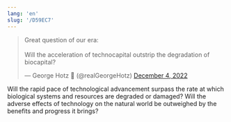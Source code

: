```yaml
---
lang: 'en'
slug: '/D59EC7'
---
```


<blockquote class="twitter-tweet">

Great question of our era:<br/><br/>Will the acceleration of technocapital outstrip the degradation of biocapital?

&mdash; George Hotz 🐀 (@realGeorgeHotz) <a href="https://twitter.com/realGeorgeHotz/status/1599533816699564032?ref_src=twsrc%5Etfw">December 4, 2022</a>

</blockquote>

Will the rapid pace of technological advancement surpass the rate at which biological systems and resources are degraded or damaged?
Will the adverse effects of technology on the natural world be outweighed by the benefits and progress it brings?
